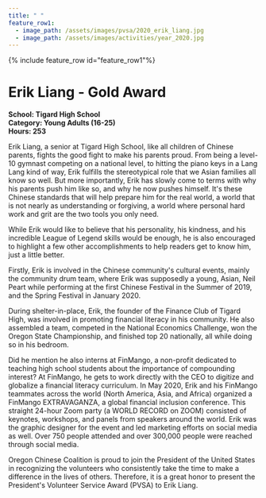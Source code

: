 ```yaml
---
title: " "
feature_row1:
  - image_path: /assets/images/pvsa/2020_erik_liang.jpg
  - image_path: /assets/images/activities/year_2020.jpg
---
```


{% include feature_row id="feature_row1"%}

# Erik Liang - Gold Award

**School: Tigard High School**  
**Category: Young Adults (16-25)**  
**Hours: 253**  

Erik Liang, a senior at Tigard High School, like all children of Chinese parents, fights the good fight to make his parents proud. From being a level-10 gymnast competing on a national level, to hitting the piano keys in a Lang Lang kind of way, Erik fulfills the stereotypical role that we Asian families all know so well. But more importantly, Erik has slowly come to terms with why his parents push him like so, and why he now pushes himself. It's these Chinese standards that will help prepare him for the real world, a world that is not nearly as understanding or forgiving, a world where personal hard work and grit are the two tools you only need.

While Erik would like to believe that his personality, his kindness, and his incredible League of Legend skills would be enough, he is also encouraged to highlight a few other accomplishments to help readers get to know him, just a little better.

Firstly, Erik is involved in the Chinese community's cultural events, mainly the community drum team, where Erik was supposedly a young, Asian, Neil Peart while performing at the first Chinese Festival in the Summer of 2019, and the Spring Festival in January 2020.

During shelter-in-place, Erik, the founder of the Finance Club of Tigard High, was involved in promoting financial literacy in his community. He also assembled a team, competed in the National Economics Challenge, won the Oregon State Championship, and finished top 20 nationally, all while doing so in his bedroom.

Did he mention he also interns at FinMango, a non-profit dedicated to teaching high school students about the importance of compounding interest? At FinMango, he gets to work directly with the CEO to digitize and globalize a financial literacy curriculum. In May 2020, Erik and his FinMango teammates across the world (North America, Asia, and Africa) organized a FinMango EXTRAVAGANZA, a global financial inclusion conference. This straight 24-hour Zoom party (a WORLD RECORD on ZOOM) consisted of keynotes, workshops, and panels from speakers around the world. Erik was the graphic designer for the event and led marketing efforts on social media as well. Over 750 people attended and over 300,000 people were reached through social media.

Oregon Chinese Coalition is proud to join the President of the United States in recognizing the volunteers who consistently take the time to make a difference in the lives of others. Therefore, it is a great honor to present the President's Volunteer Service Award (PVSA) to Erik Liang.
